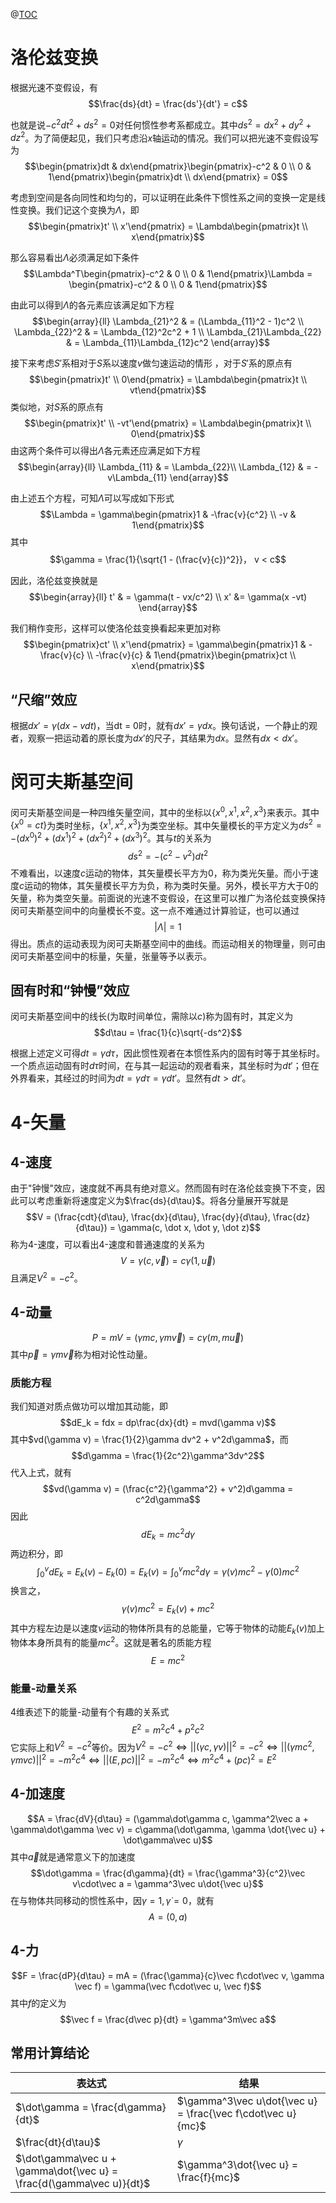 @[TOC](狭义相对论)
# 洛伦兹变换
根据光速不变假设，有
$$\frac{ds}{dt} = \frac{ds'}{dt'} = c$$

也就是说$-c^2dt^2 + ds^2 = 0$对任何惯性参考系都成立。其中$ds^2 = dx^2 + dy^2 + dz^2$。为了简便起见，我们只考虑沿$x$轴运动的情况。我们可以把光速不变假设写为
$$\begin{pmatrix}dt & dx\end{pmatrix}\begin{pmatrix}-c^2 & 0 \\ 0 & 1\end{pmatrix}\begin{pmatrix}dt \\ dx\end{pmatrix} = 0$$

考虑到空间是各向同性和均匀的，可以证明在此条件下惯性系之间的变换一定是线性变换。我们记这个变换为$\Lambda$，即
$$\begin{pmatrix}t' \\ x'\end{pmatrix} = \Lambda\begin{pmatrix}t \\ x\end{pmatrix}$$

那么容易看出$\Lambda$必须满足如下条件
$$\Lambda^T\begin{pmatrix}-c^2 & 0 \\ 0 & 1\end{pmatrix}\Lambda = \begin{pmatrix}-c^2 & 0 \\ 0 & 1\end{pmatrix}$$

由此可以得到$\Lambda$的各元素应该满足如下方程
$$\begin{array}{ll}
\Lambda_{21}^2 & = (\Lambda_{11}^2 - 1)c^2 \\
\Lambda_{22}^2 & = \Lambda_{12}^2c^2 + 1 \\
\Lambda_{21}\Lambda_{22} & = \Lambda_{11}\Lambda_{12}c^2
\end{array}$$

接下来考虑$S'$系相对于$S$系以速度$v$做匀速运动的情形 ，对于$S'$系的原点有
$$\begin{pmatrix}t' \\ 0\end{pmatrix} = \Lambda\begin{pmatrix}t \\ vt\end{pmatrix}$$
类似地，对$S$系的原点有
$$\begin{pmatrix}t' \\ -vt'\end{pmatrix} = \Lambda\begin{pmatrix}t \\ 0\end{pmatrix}$$
由这两个条件可以得出$\Lambda$各元素还应满足如下方程
$$\begin{array}{ll}
\Lambda_{11} & = \Lambda_{22}\\
\Lambda_{12} & = -v\Lambda_{11}
\end{array}$$

由上述五个方程，可知$\Lambda$可以写成如下形式
$$\Lambda = \gamma\begin{pmatrix}1 & -\frac{v}{c^2} \\ -v & 1\end{pmatrix}$$
其中
$$\gamma = \frac{1}{\sqrt{1 - (\frac{v}{c})^2}}， v < c$$

因此，洛伦兹变换就是
$$\begin{array}{ll}
t' & = \gamma(t - vx/c^2) \\
x' &= \gamma(x -vt)
\end{array}$$

我们稍作变形，这样可以使洛伦兹变换看起来更加对称
$$\begin{pmatrix}ct' \\ x'\end{pmatrix} = \gamma\begin{pmatrix}1 & -\frac{v}{c} \\ -\frac{v}{c} & 1\end{pmatrix}\begin{pmatrix}ct \\ x\end{pmatrix}$$

## “尺缩”效应
根据$dx' = \gamma(dx - vdt)$，当dt = 0时，就有$dx' = \gamma dx$。换句话说，一个静止的观者，观察一把运动着的原长度为$dx'$的尺子，其结果为$dx$。显然有$dx < dx'$。

# 闵可夫斯基空间
闵可夫斯基空间是一种四维矢量空间，其中的坐标以$\{x^0, x^1, x^2, x^3\}$来表示。其中$\{x^0 = ct\}$为类时坐标，$\{x^1, x^2, x^3\}$为类空坐标。其中矢量模长的平方定义为$ds^2 = -(dx^0)^2 + (dx^1)^2 + (dx^2)^2 + (dx^3)^2$。其与$t$的关系为
$$ds^2 = -(c^2 - v^2)dt^2$$
不难看出，以速度$c$运动的物体，其矢量模长平方为0，称为类光矢量。而小于速度$c$运动的物体，其矢量模长平方为负，称为类时矢量。另外，模长平方大于0的矢量，称为类空矢量。前面说的光速不变假设，在这里可以推广为洛伦兹变换保持闵可夫斯基空间中的向量模长不变。这一点不难通过计算验证，也可以通过
$$|\Lambda| = 1$$
得出。质点的运动表现为闵可夫斯基空间中的曲线。而运动相关的物理量，则可由闵可夫斯基空间中的标量，矢量，张量等予以表示。

## 固有时和“钟慢”效应
闵可夫斯基空间中的线长(为取时间单位，需除以$c$)称为固有时，其定义为
$$d\tau = \frac{1}{c}\sqrt{-ds^2}$$

根据上述定义可得$dt = \gamma d\tau$，因此惯性观者在本惯性系内的固有时等于其坐标时。一个质点运动固有时$d\tau$时间，在与其一起运动的观者看来，其坐标时为$dt'$；但在外界看来，其经过的时间为$dt = \gamma d\tau = \gamma dt'$。显然有$dt > dt'$。

# 4-矢量
## 4-速度
由于"钟慢"效应，速度就不再具有绝对意义。然而固有时在洛伦兹变换下不变，因此可以考虑重新将速度定义为$\frac{ds}{d\tau}$。将各分量展开写就是
$$V = (\frac{cdt}{d\tau}, \frac{dx}{d\tau}, \frac{dy}{d\tau}, \frac{dz}{d\tau}) = \gamma(c, \dot x, \dot y, \dot z)$$
称为4-速度，可以看出4-速度和普通速度的关系为
$$V = \gamma(c, \vec v) = c\gamma(1, \vec u)$$
且满足$V^2 = -c^2$。

## 4-动量
$$P = mV = (\gamma mc, \gamma m\vec v) = c\gamma(m, m\vec u)$$
其中$\vec p = \gamma m\vec v$称为相对论性动量。

### 质能方程
我们知道对质点做功可以增加其动能，即
$$dE_k = fdx = dp\frac{dx}{dt} = mvd(\gamma v)$$
其中$vd(\gamma v) = \frac{1}{2}\gamma dv^2 + v^2d\gamma$，而
$$d\gamma = \frac{1}{2c^2}\gamma^3dv^2$$
代入上式，就有
$$vd(\gamma v) = (\frac{c^2}{\gamma^2} + v^2)d\gamma = c^2d\gamma$$
因此
$$dE_k = mc^2d\gamma$$
两边积分，即
$$\int_0^vdE_k = E_k(v) - E_k(0) = E_k(v) = \int_0^vmc^2d\gamma = \gamma(v) mc^2 - \gamma(0)mc^2$$
换言之，
$$\gamma(v)mc^2 = E_k(v) + mc^2$$
其中方程左边是以速度$v$运动的物体所具有的总能量，它等于物体的动能$E_k(v)$加上物体本身所具有的能量$mc^2$。这就是著名的质能方程
$$E = mc^2$$

### 能量-动量关系
4维表述下的能量-动量有个有趣的关系式
$$E^2 = m^2c^4 + p^2c^2$$
它实际上和$V^2 = -c^2$等价。因为$V^2 = -c^2 \iff ||(\gamma c, \gamma v)||^2 = -c^2 \iff ||(\gamma mc^2, \gamma mvc)||^2 = -m^2c^4 \iff ||(E, pc)||^2 = -m^2c^4 \iff m^2c^4 + (pc)^2 = E^2$

## 4-加速度
$$A = \frac{dV}{d\tau} = (\gamma\dot\gamma c, \gamma^2\vec a + \gamma\dot\gamma \vec v) = c\gamma(\dot\gamma, \gamma \dot{\vec u} + \dot\gamma\vec u)$$
其中$\vec a$就是通常意义下的加速度
$$\dot\gamma = \frac{d\gamma}{dt} = \frac{\gamma^3}{c^2}\vec v\cdot\vec a = \gamma^3\vec u\dot{\vec u}$$
在与物体共同移动的惯性系中，因$\gamma = 1, \dot\gamma = 0$，就有
$$A = (0, a)$$

## 4-力
$$F = \frac{dP}{d\tau} = mA = (\frac{\gamma}{c}\vec f\cdot\vec v, \gamma \vec f) = \gamma(\vec f\cdot\vec u, \vec f)$$
其中$f$的定义为
$$\vec f = \frac{d\vec p}{dt} = \gamma^3m\vec a$$

## 常用计算结论
|表达式| 结果 |
|--|--|
| $\dot\gamma = \frac{d\gamma}{dt}$ | $\gamma^3\vec u\dot{\vec u} = \frac{\vec f\cdot\vec u}{mc}$ |
| $\frac{dt}{d\tau}$ | $\gamma$ |
| $\dot\gamma\vec u + \gamma\dot{\vec u} = \frac{d(\gamma\vec u)}{dt}$ | $\gamma^3\dot{\vec u} = \frac{f}{mc}$ |
